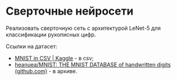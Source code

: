 # Сверточные нейросети

Реализовать сверточную сеть с архитектурой LeNet-5 для классификации рукописных цифр.

Ссылки на датасет:
- [MNIST in CSV | Kaggle](https://www.kaggle.com/datasets/oddrationale/mnist-in-csv/code) - в csv;
- [heanuea/MNIST: THE MNIST DATABASE of handwritten digits (github.com)](https://github.com/heanuea/MNIST?ysclid=lebiecmflx994146356) -  в архиве.
